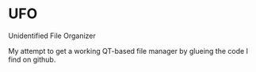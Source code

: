 UFO
===

Unidentified File Organizer

My attempt to get a working QT-based file manager by glueing the code I find on github.
